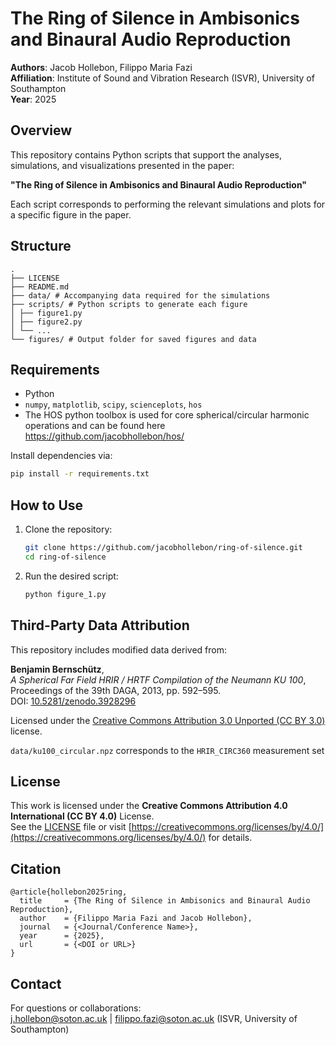 # The Ring of Silence in Ambisonics and Binaural Audio Reproduction

**Authors**: Jacob Hollebon, Filippo Maria Fazi  
**Affiliation**: Institute of Sound and Vibration Research (ISVR), University of Southampton  
**Year**: 2025

## Overview

This repository contains Python scripts that support the analyses, simulations, and visualizations presented in the paper:

**"The Ring of Silence in Ambisonics and Binaural Audio Reproduction"**

Each script corresponds to performing the relevant simulations and plots for a specific figure in the paper. 

## Structure

```
.
├── LICENSE
├── README.md
├── data/ # Accompanying data required for the simulations
├── scripts/ # Python scripts to generate each figure
│ ├── figure1.py
│ ├── figure2.py
│ └── ...
└── figures/ # Output folder for saved figures and data

```

## Requirements

- Python
- `numpy`, `matplotlib`, `scipy`, `scienceplots`, `hos`
- The HOS python toolbox is used for core spherical/circular harmonic operations and can be found here https://github.com/jacobhollebon/hos/

Install dependencies via:

```bash
pip install -r requirements.txt
```

## How to Use

1. Clone the repository:
   ```bash
   git clone https://github.com/jacobhollebon/ring-of-silence.git
   cd ring-of-silence
   ```

2. Run the desired script:
   ```bash
   python figure_1.py
   ```

## Third-Party Data Attribution

This repository includes modified data derived from:

**Benjamin Bernschütz**,  
*A Spherical Far Field HRIR / HRTF Compilation of the Neumann KU 100*,  
Proceedings of the 39th DAGA, 2013, pp. 592–595.  
DOI: [10.5281/zenodo.3928296](https://doi.org/10.5281/zenodo.3928296)

Licensed under the [Creative Commons Attribution 3.0 Unported (CC BY 3.0)](https://creativecommons.org/licenses/by/3.0/) license.

`data/ku100_circular.npz` corresponds to the `HRIR_CIRC360` measurement set


## License

This work is licensed under the **Creative Commons Attribution 4.0 International (CC BY 4.0)** License.  
See the [LICENSE](./LICENSE) file or visit [https://creativecommons.org/licenses/by/4.0/](https://creativecommons.org/licenses/by/4.0/) for details.


## Citation

```
@article{hollebon2025ring,
  title     = {The Ring of Silence in Ambisonics and Binaural Audio Reproduction},
  author    = {Filippo Maria Fazi and Jacob Hollebon},
  journal   = {<Journal/Conference Name>},
  year      = {2025},
  url       = {<DOI or URL>}
}
```

## Contact

For questions or collaborations:  
j.hollebon@soton.ac.uk | filippo.fazi@soton.ac.uk 
(ISVR, University of Southampton)
